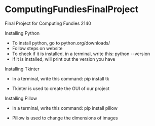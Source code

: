 # ComputingFundiesFinalProject
Final Project for Computing Fundies 2140

Installing Python
- To install python, go to python.org/downloads/
- Follow steps on website
- To check if it is installed, in a terminal, write this:
    python --version
- If it is installed, will print out the version you have


Installing Tkinter
- In a terminal, write this command: 
    pip install tk

- Tkinter is used to create the GUI of our project

Installing Pillow
- In a terminal, write this command:
    pip install pillow

- Pillow is used to change the dimensions of images
